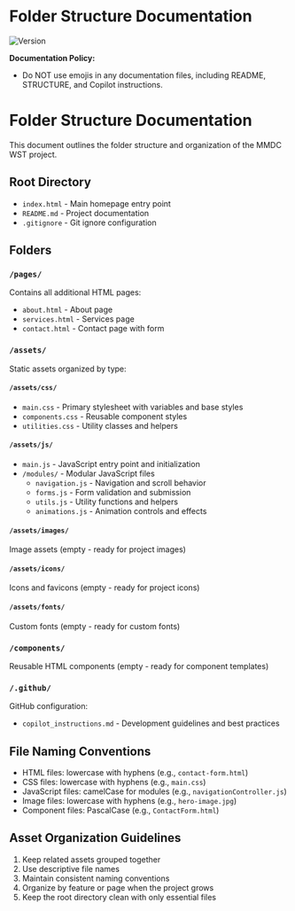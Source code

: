 # Folder Structure Documentation

![Version](https://img.shields.io/badge/version-1.0.0-blue.svg)

**Documentation Policy:**

- Do NOT use emojis in any documentation files, including README, STRUCTURE, and Copilot instructions.

# Folder Structure Documentation

This document outlines the folder structure and organization of the MMDC WST project.

## Root Directory

- `index.html` - Main homepage entry point
- `README.md` - Project documentation
- `.gitignore` - Git ignore configuration

## Folders

### `/pages/`

Contains all additional HTML pages:

- `about.html` - About page
- `services.html` - Services page
- `contact.html` - Contact page with form

### `/assets/`

Static assets organized by type:

#### `/assets/css/`

- `main.css` - Primary stylesheet with variables and base styles
- `components.css` - Reusable component styles
- `utilities.css` - Utility classes and helpers

#### `/assets/js/`

- `main.js` - JavaScript entry point and initialization
- `/modules/` - Modular JavaScript files
  - `navigation.js` - Navigation and scroll behavior
  - `forms.js` - Form validation and submission
  - `utils.js` - Utility functions and helpers
  - `animations.js` - Animation controls and effects

#### `/assets/images/`

Image assets (empty - ready for project images)

#### `/assets/icons/`

Icons and favicons (empty - ready for project icons)

#### `/assets/fonts/`

Custom fonts (empty - ready for custom fonts)

### `/components/`

Reusable HTML components (empty - ready for component templates)

### `/.github/`

GitHub configuration:

- `copilot_instructions.md` - Development guidelines and best practices

## File Naming Conventions

- HTML files: lowercase with hyphens (e.g., `contact-form.html`)
- CSS files: lowercase with hyphens (e.g., `main.css`)
- JavaScript files: camelCase for modules (e.g., `navigationController.js`)
- Image files: lowercase with hyphens (e.g., `hero-image.jpg`)
- Component files: PascalCase (e.g., `ContactForm.html`)

## Asset Organization Guidelines

1. Keep related assets grouped together
2. Use descriptive file names
3. Maintain consistent naming conventions
4. Organize by feature or page when the project grows
5. Keep the root directory clean with only essential files
